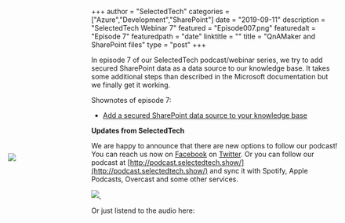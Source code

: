 +++
author = "SelectedTech"
categories = ["Azure","Development","SharePoint"]
date = "2019-09-11"
description = "SelectedTech Webinar 7"
featured = "Episode007.png"
featuredalt = "Episode 7"
featuredpath = "date"
linktitle = ""
title = "QnAMaker and SharePoint files"
type = "post"
+++

In episode 7 of our SelectedTech podcast/webinar series, we try to add secured SharePoint data as a data source to our knowledge base. It takes some additional steps than described in the Microsoft documentation but we finally get it working.

Shownotes of episode 7:
- [Add a secured SharePoint data source to your knowledge base](https://docs.microsoft.com/en-us/azure/cognitive-services/qnamaker/how-to/add-sharepoint-datasources)

**Updates from SelectedTech**

We are happy to announce that there are new options to follow our podcast! You can reach us now on [Facebook](https://www.facebook.com/SelectedTechPage/) on [Twitter](https://twitter.com/selectedtech). Or you can follow our podcast at [http://podcast.selectedtech.show/](http://podcast.selectedtech.show/) and sync it with Spotify, Apple Podcasts, Overcast and some other services.

<a data-fancybox href="https://youtu.be/y61itx6lYYg">
    <img class="card-img-top img-fluid" src="https://img.youtube.com/vi/y61itx6lYYg/mqdefault.jpg">
    <img src="/img/play.gif" style="position: relative; width:auto; background:transparent;top: -75px; left: -190px;"/>
</a>

Or just listend to the audio here:

<div id="buzzsprout-player-1692595"></div>
<script src="https://www.buzzsprout.com/482989/1692595-qnamaker-with-secured-sharepoint-data.js?container_id=buzzsprout-player-1692595&player=small" type="text/javascript" charset="utf-8"></script>